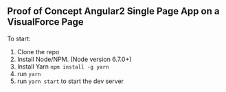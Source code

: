 Proof of Concept Angular2 Single Page App on a VisualForce Page
---------------------------------------------------------------

To start:

1. Clone the repo
2. Install Node/NPM. (Node version 6.7.0+)
3. Install Yarn `npm install -g yarn`
4. run `yarn`
5. run `yarn start` to start the dev server
